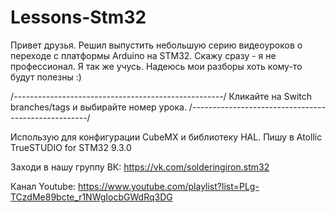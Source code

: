 # Lessons-Stm32

Привет друзья. Решил выпустить небольшую серию видеоуроков о переходе с платформы Arduino на STM32. 
Скажу сразу - я не профессионал. Я так же учусь. Надеюсь мои разборы хоть кому-то будут полезны :)

/*----------------------------------------------------*/
Кликайте на Switch branches/tags и выбирайте номер урока.
/*----------------------------------------------------*/

Использую для конфигурации CubeMX и библиотеку HAL. Пишу в Atollic TrueSTUDIO for STM32 9.3.0

Заходи в нашу группу ВК: https://vk.com/solderingiron.stm32

Канал Youtube: https://www.youtube.com/playlist?list=PLg-TCzdMe89bcte_r1NWgIocbGWdRq3DG

